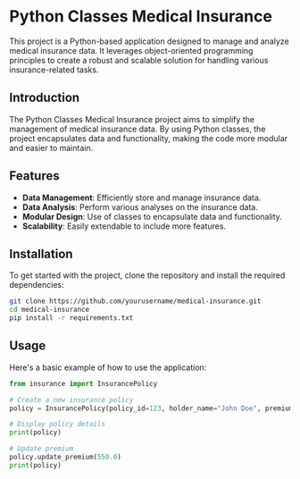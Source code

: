 # Python Classes Medical Insurance

This project is a Python-based application designed to manage and analyze medical insurance data. It leverages object-oriented programming principles to create a robust and scalable solution for handling various insurance-related tasks.

## Introduction

The Python Classes Medical Insurance project aims to simplify the management of medical insurance data. By using Python classes, the project encapsulates data and functionality, making the code more modular and easier to maintain.

## Features

- **Data Management**: Efficiently store and manage insurance data.
- **Data Analysis**: Perform various analyses on the insurance data.
- **Modular Design**: Use of classes to encapsulate data and functionality.
- **Scalability**: Easily extendable to include more features.

## Installation

To get started with the project, clone the repository and install the required dependencies:

```bash
git clone https://github.com/yourusername/medical-insurance.git
cd medical-insurance
pip install -r requirements.txt
```

## Usage

Here's a basic example of how to use the application:

```python
from insurance import InsurancePolicy

# Create a new insurance policy
policy = InsurancePolicy(policy_id=123, holder_name="John Doe", premium=500.0)

# Display policy details
print(policy)

# Update premium
policy.update_premium(550.0)
print(policy)
```